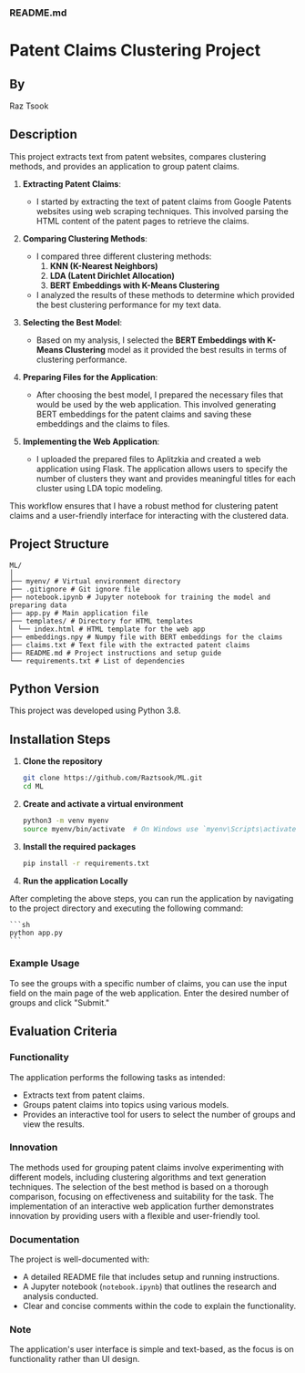### README.md

# Patent Claims Clustering Project

## By
Raz Tsook

## Description
This project extracts text from patent websites, compares clustering methods, and provides an application to group patent claims.

1. **Extracting Patent Claims**:
   - I started by extracting the text of patent claims from Google Patents websites using web scraping techniques. This involved parsing the HTML content of the patent pages to retrieve the claims.

2. **Comparing Clustering Methods**:
   - I compared three different clustering methods:
     1. **KNN (K-Nearest Neighbors)**
     2. **LDA (Latent Dirichlet Allocation)**
     3. **BERT Embeddings with K-Means Clustering**
   - I analyzed the results of these methods to determine which provided the best clustering performance for my text data.

3. **Selecting the Best Model**:
   - Based on my analysis, I selected the **BERT Embeddings with K-Means Clustering** model as it provided the best results in terms of clustering performance.

4. **Preparing Files for the Application**:
   - After choosing the best model, I prepared the necessary files that would be used by the web application. This involved generating BERT embeddings for the patent claims and saving these embeddings and the claims to files.

5. **Implementing the Web Application**:
   - I uploaded the prepared files to Aplitzkia and created a web application using Flask. The application allows users to specify the number of clusters they want and provides meaningful titles for each cluster using LDA topic modeling.

This workflow ensures that I have a robust method for clustering patent claims and a user-friendly interface for interacting with the clustered data.


## Project Structure
```
ML/
│
├── myenv/ # Virtual environment directory
├── .gitignore # Git ignore file
├── notebook.ipynb # Jupyter notebook for training the model and preparing data
├── app.py # Main application file
├── templates/ # Directory for HTML templates
│ └── index.html # HTML template for the web app
├── embeddings.npy # Numpy file with BERT embeddings for the claims
├── claims.txt # Text file with the extracted patent claims
├── README.md # Project instructions and setup guide
└── requirements.txt # List of dependencies

```

## Python Version
This project was developed using Python 3.8.

## Installation Steps

1. **Clone the repository**

    ```sh
    git clone https://github.com/Raztsook/ML.git
    cd ML
    ```

2. **Create and activate a virtual environment**

    ```sh
    python3 -m venv myenv
    source myenv/bin/activate  # On Windows use `myenv\Scripts\activate`
    ```

3. **Install the required packages**

    ```sh
    pip install -r requirements.txt
    ```

4. **Run the application Locally**

After completing the above steps, you can run the application by navigating to the project directory and executing the following command:

    ```sh
    python app.py
    ```

### Example Usage
To see the groups with a specific number of claims, you can use the input field on the main page of the web application. Enter the desired number of groups and click "Submit."


## Evaluation Criteria

### Functionality
The application performs the following tasks as intended:
- Extracts text from patent claims.
- Groups patent claims into topics using various models.
- Provides an interactive tool for users to select the number of groups and view the results.

### Innovation
The methods used for grouping patent claims involve experimenting with different models, including clustering algorithms and text generation techniques. The selection of the best method is based on a thorough comparison, focusing on effectiveness and suitability for the task. The implementation of an interactive web application further demonstrates innovation by providing users with a flexible and user-friendly tool.

### Documentation
The project is well-documented with:
- A detailed README file that includes setup and running instructions.
- A Jupyter notebook (`notebook.ipynb`) that outlines the research and analysis conducted.
- Clear and concise comments within the code to explain the functionality.

### Note
The application's user interface is simple and text-based, as the focus is on functionality rather than UI design.

